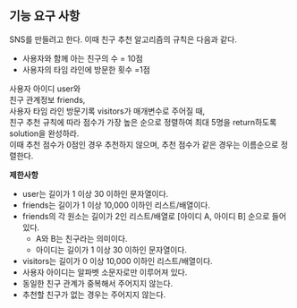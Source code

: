 ## 기능 요구 사항
SNS를 만들려고 한다.
이때 친구 추천 알고리즘의 규칙은 다음과 같다.
+ 사용자와 함께 아는 친구의 수 = 10점
+ 사용자의 타임 라인에 방문한 횟수 =1점

사용자 아이디 user와<br>
친구 관계정보 friends, <br>
사용자 타임 라인 방문기록 visitors가 매개변수로 주어질 때, <br>
친구 추천 규칙에 따라 점수가 가장 높은 순으로 정렬하여 최대 5명을 return하도록 solution을 완성하라. <br>
이때 추천 점수가 0점인 경우 추천하지 않으며, 추천 점수가 같은 경우는 이름순으로 정렬한다.

**제한사항**
+ user는 길이가 1 이상 30 이하인 문자열이다.
+ friends는 길이가 1 이상 10,000 이하인 리스트/배열이다.
+ friends의 각 원소는 길이가 2인 리스트/배열로 [아이디 A, 아이디 B] 순으로 들어있다.
    + A와 B는 친구라는 의미이다.
    + 아이디는 길이가 1 이상 30 이하인 문자열이다.
+ visitors는 길이가 0 이상 10,000 이하인 리스트/배열이다.
+ 사용자 아이디는 알파벳 소문자로만 이루어져 있다.
+ 동일한 친구 관계가 중복해서 주어지지 않는다.
+ 추천할 친구가 없는 경우는 주어지지 않는다.

